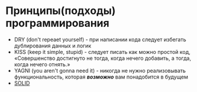 # Принципы(подходы) программирования
* DRY (don't repeaet yourself) - при написании кода следует избегать дублирования данных и логик
* KISS (keep it simple, stupid) - следует писать как можно простой код, «Совершенство достигнуто не тогда, когда нечего добавить, а тогда, когда нечего отнять.»
* YAGNI (you aren't gonna need it) - никогда не нужно реализовывать функциональность, которая ***возможно*** вам понадобится в будущем
* [SOLID](principles/SOLID.md)